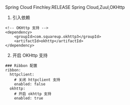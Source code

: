 Spring Cloud Finchley.RELEASE
Spring Cloud,Zuul,OKHttp
1. 引入依赖

```
<!-- OKHttp 支持 -->
<dependency>
    <groupId>com.squareup.okhttp3</groupId>
    <artifactId>okhttp</artifactId>
</dependency>
```

2. 开启 OKHttp 支持

```
### Ribbon 配置
ribbon:
  httpclient:
    # 关闭 httpclient 支持
    enabled: false
  okhttp:
    # 开启 okhttp 支持
    enabled: true
```
